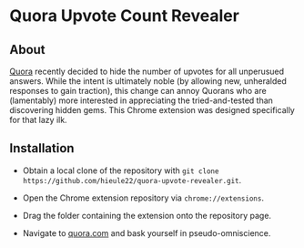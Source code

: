 # Quora Upvote Count Revealer

## About

[Quora](https://www.quora.com) recently decided to hide the number of upvotes for
all unperusued answers. While the intent is ultimately noble (by allowing new,
unheralded responses to gain traction), this change can annoy Quorans who are
(lamentably) more interested in appreciating the tried-and-tested than discovering
hidden gems. This Chrome extension was designed specifically for that lazy ilk.

## Installation

* Obtain a local clone of the repository with
`git clone https://github.com/hieule22/quora-upvote-revealer.git`.

* Open the Chrome extension repository via `chrome://extensions`.

* Drag the folder containing the extension onto the repository page.

* Navigate to [quora.com](https://www.quora.com) and bask yourself in pseudo-omniscience.

